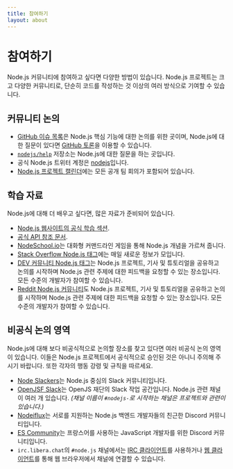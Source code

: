 ```yaml
---
title: 참여하기
layout: about
---
```


# 참여하기

Node.js 커뮤니티에 참여하고 싶다면 다양한 방법이 있습니다. Node.js 프로젝트는 크고 다양한 커뮤니티로, 단순히 코드를 작성하는 것 이상의 여러 방식으로 기여할 수 있습니다.

## 커뮤니티 논의

- [GitHub 이슈 목록](https://github.com/nodejs/node/issues)은 Node.js 핵심 기능에 대한 논의를 위한 곳이며, Node.js에 대한 질문이 있다면 [GitHub 토론](https://github.com/orgs/nodejs/discussions)을 이용할 수 있습니다.
- [`nodejs/help`](https://github.com/nodejs/help/issues) 저장소는 Node.js에 대한 질문을 하는 곳입니다.
- 공식 Node.js 트위터 계정은 [nodejs](https://twitter.com/nodejs)입니다.
- [Node.js 프로젝트 캘린더](https://nodejs.org/calendar)에는 모든 공개 팀 회의가 포함되어 있습니다.

## 학습 자료

Node.js에 대해 더 배우고 싶다면, 많은 자료가 준비되어 있습니다.

- [Node.js 웹사이트의 공식 학습 섹션](https://nodejs.org/en/learn/).
- [공식 API 참조 문서](https://nodejs.org/api/).
- [NodeSchool.io](https://nodeschool.io/)는 대화형 커맨드라인 게임을 통해 Node.js 개념을 가르쳐 줍니다.
- [Stack Overflow Node.js 태그](https://stackoverflow.com/questions/tagged/node.js)에는 매일 새로운 정보가 모입니다.
- [DEV 커뮤니티 Node.js 태그](https://dev.to/t/node)는 Node.js 프로젝트, 기사 및 튜토리얼을 공유하고 논의를 시작하며 Node.js 관련 주제에 대한 피드백을 요청할 수 있는 장소입니다. 모든 수준의 개발자가 참여할 수 있습니다.
- [Reddit Node.js 커뮤니티](https://www.reddit.com/r/node)도 Node.js 프로젝트, 기사 및 튜토리얼을 공유하고 논의를 시작하며 Node.js 관련 주제에 대한 피드백을 요청할 수 있는 장소입니다. 모든 수준의 개발자가 참여할 수 있습니다.

## 비공식 논의 영역

Node.js에 대해 보다 비공식적으로 논의할 장소를 찾고 있다면 여러 비공식 논의 영역이 있습니다. 이들은 Node.js 프로젝트에서 공식적으로 승인된 것은 아니니 주의해 주시기 바랍니다. 또한 각자의 행동 강령 및 규칙을 따르세요.

- [Node Slackers](https://www.nodeslackers.com/)는 Node.js 중심의 Slack 커뮤니티입니다.
- [OpenJSF Slack](https://slack-invite.openjsf.org/)는 OpenJS 재단의 Slack 작업 공간입니다. Node.js 관련 채널이 여러 개 있습니다. _(채널 이름이 `#nodejs-`로 시작하는 채널은 프로젝트와 관련이 있습니다.)_
- [Nodeiflux](https://discordapp.com/invite/vUsrbjd)는 서로를 지원하는 Node.js 백엔드 개발자들의 친근한 Discord 커뮤니티입니다.
- [ES Community](https://discord.gg/zJsuc6vvhn)는 프랑스어를 사용하는 JavaScript 개발자를 위한 Discord 커뮤니티입니다.
- `irc.libera.chat`의 `#node.js` 채널에서는 [IRC 클라이언트](https://en.wikipedia.org/wiki/Comparison_of_Internet_Relay_Chat_clients)를 사용하거나 [웹 클라이언트](https://kiwiirc.com/nextclient/)를 통해 웹 브라우저에서 채널에 연결할 수 있습니다.
